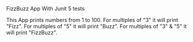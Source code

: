 FizzBuzz App With Junit 5 tests

This App prints numbers from 1 to 100. 
For multiples of "3" it will print "Fizz". 
For multiples of "5" it will print "Buzz". 
For multiples of "3" & "5" it will print "FizzBuzz".
